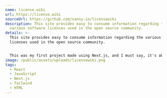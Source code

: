 ```yaml
---
name: license.wiki
url: https://license.wiki
sourceUrl: https://github.com/sanny-io/licensewiki
description: This site provides easy to consume information regarding the
  various software licenses used in the open source community.
details: >-
  This site provides easy to consume information regarding the various software
  licenses used in the open source community.


  This was my first project made using Next.js, and I must say, it's absolutely incredible. With every new project, the first thing I look forward to is using Next.js and having the development and deployment processes flow so much smoother than if I had worked with Create React App.
image: /public/assets/uploads/licensewiki.png
tags:
  - React
  - JavaScript
  - Next.js
  - Tailwind
  - HTML
---
```

